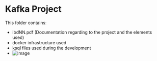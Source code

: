 # Kafka Project
This folder contains:
- ibdNN.pdf (Documentation regarding to the project and the elements used)
- docker infrastructure used
- ksql files used during the development
-  ![image](https://github.com/user-attachments/assets/79abe71e-5a7c-4ceb-bc51-0747c1130ea5)
